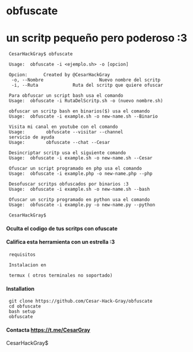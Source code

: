# obfuscate


# un scritp pequeño pero poderoso :3

     
     CesarHackGray$ obfuscate

     Usage:  obfuscate -i <ejemplo.sh> -o [opcion]

     Opcion:      Created by @CesarHackGray
      -o, --Nombre                     Nuevo nombre del scritp
      -i, --Ruta             Ruta del scritp que quiere ofuscar
 
     Para obfuscar un script bash usa el comando
     Usage:  obfuscate -i RutaDelScritp.sh -o (nuevo nombre.sh)

     obfuscar un scritp bash en binarios($) usa el comando
     Usage:  obfuscate -i example.sh -o new-name.sh --Binario

     Visita mi canal en youtube con el comando
     Usage:        obfuscate --visitar --channel
     servicio de ayuda
     Usage:        obfuscate --chat --Cesar

     Desincriptar scritp usa el siguiente comando
     Usage:  obfuscate -i example.sh -o new-name.sh --Cesar

     Ofuscar un script programado en php usa el comando
     Usage:  obfuscate -i example.php -o new-name.php --php
     
     Desofuscar scritps obfuscados por binarios :3
     Usage:  obfuscate -i example.sh -o new-name.sh --bash

     Ofuscar un scritp programado en python usa el comando
     Usage:  obfuscate -i example.py -o new-name.py --python
     
     CesarHackGray$ 
     
#### Oculta el codigo de tus scritps con ofuscate
#### Califica esta herramienta con un estrella :3

     requisitos
     
     Instalacion en
     
     termux ( otros terminales no soportado)
     

#### Installation
    
     git clone https://github.com/Cesar-Hack-Gray/obfuscate
     cd obfuscate
     bash setup
     obfuscate
     
#### Contacta https://t.me/CesarGray

CesarHackGray$
